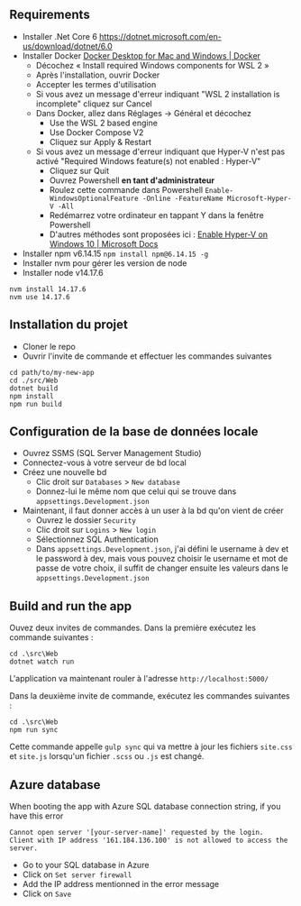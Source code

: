 
## Requirements
- Installer .Net Core 6 https://dotnet.microsoft.com/en-us/download/dotnet/6.0
- Installer Docker [Docker Desktop for Mac and Windows \| Docker](https://www.docker.com/products/docker-desktop)
    - Décochez « Install required Windows components for WSL 2 »
    - Après l'installation, ouvrir Docker
    - Accepter les termes d'utilisation
    - Si vous avez un message d'erreur indiquant "WSL 2 installation is incomplete" cliquez sur Cancel
    - Dans Docker, allez dans Réglages -> Général et décochez
        - Use the WSL 2 based engine
        - Use Docker Compose V2
        - Cliquez sur Apply & Restart
    - Si vous avez un message d'erreur indiquant que Hyper-V n'est pas activé "Required Windows feature(s) not enabled : Hyper-V"
        - Cliquez sur Quit
        - Ouvrez Powershell **en tant d'administrateur**
        - Roulez cette commande dans Powershell `Enable-WindowsOptionalFeature -Online -FeatureName Microsoft-Hyper-V -All`
        - Redémarrez votre ordinateur en tappant Y dans la fenêtre Powershell
        - D'autres méthodes sont proposées ici : [Enable Hyper-V on Windows 10 \| Microsoft Docs](https://docs.microsoft.com/en-us/virtualization/hyper-v-on-windows/quick-start/enable-hyper-v)
- Installer npm v6.14.15 ``npm install npm@6.14.15 -g``
- Installer nvm pour gérer les version de node
- Installer node v14.17.6
```
nvm install 14.17.6
nvm use 14.17.6
```

## Installation du projet
- Cloner le repo
- Ouvrir l'invite de commande et effectuer les commandes suivantes
```
cd path/to/my-new-app
cd ./src/Web
dotnet build
npm install
npm run build
```

## Configuration de la base de données locale
- Ouvrez SSMS (SQL Server Management Studio)
- Connectez-vous à votre serveur de bd local
- Créez une nouvelle bd
    - Clic droit sur ``Databases`` > ``New database``
    - Donnez-lui le même nom que celui qui se trouve dans ``appsettings.Development.json``
- Maintenant, il faut donner accès à un user à la bd qu'on vient de créer
    - Ouvrez le dossier ``Security``
    - Clic droit sur ``Logins`` > ``New login``
    - Sélectionnez SQL Authentication
    - Dans ``appsettings.Development.json``, j'ai défini le username à dev et le password à dev, mais vous pouvez choisir le username et mot de passe de votre choix, il suffit de changer ensuite les valeurs dans le ``appsettings.Development.json``

## Build and run the app

Ouvez deux invites de commandes.
Dans la première exécutez les commande suivantes :
```
cd .\src\Web
dotnet watch run
```
L'application va maintenant rouler à l'adresse ``http://localhost:5000/``

Dans la deuxième invite de commande, exécutez les commandes suivantes :
```
cd .\src\Web
npm run sync
```
Cette commande appelle ``gulp sync`` qui va mettre à jour les fichiers ``site.css`` et ``site.js`` lorsqu'un fichier ``.scss`` ou ``.js`` est changé.

## Azure database
When booting the app with Azure SQL database connection string, if you have this error
```
Cannot open server '[your-server-name]' requested by the login.
Client with IP address '161.184.136.100' is not allowed to access the server. 
```
- Go to your SQL database in Azure
- Click on ``Set server firewall``
- Add the IP address mentionned in the error message
- Click on ``Save``

